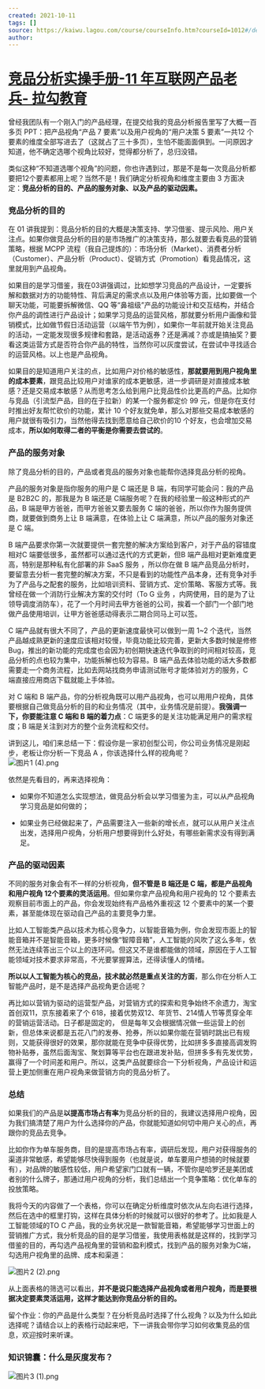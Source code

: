 ```yaml
---
created: 2021-10-11
tags: []
source: https://kaiwu.lagou.com/course/courseInfo.htm?courseId=1012#/detail/pc?id=8037
author: 
---
```


# [竞品分析实操手册-11 年互联网产品老兵- 拉勾教育](https://kaiwu.lagou.com/course/courseInfo.htm?courseId=1012#/detail/pc?id=8037)


曾经我团队有一个刚入门的产品经理，在提交给我的竞品分析报告里写了大概一百多页 PPT：把产品视角“产品 7 要素”以及用户视角的“用户决策 5 要素”一共12 个要素的维度全部写进去了（这就占了三十多页），生怕不能面面俱到。一问原因才知道，他不确定选哪个视角比较好，觉得都分析了，总归没错。

类似这种“不知道选哪个视角”的问题，你也许遇到过，那是不是每一次竞品分析都要把12个要素都用上呢？当然不是！我们确定分析视角和维度主要由 3 方面决定：**竞品分析的目的、产品的服务对象、以及产品的驱动因素。**

### 竞品分析的目的

在 01 讲我提到：竞品分析的目的大概是决策支持、学习借鉴、提示风险、用户关注点。如果你做竞品分析的目的是市场推广的决策支持，那么就要去看竞品的营销策略，根据 MCPP 流程（我自己提炼的）：市场分析（Market）、消费者分析（Customer）、产品分析（Product）、促销方式（Promotion）看竞品情况，这里就用到产品视角。

如果目的是学习借鉴，我在03讲强调过，比如想学习竞品的产品设计，一定要拆解和数据对方的功能特性、背后满足的需求点以及用户体验等方面，比如要做一个聊天功能，可能要拆解微信、QQ 等“鼻祖级”产品的功能设计和交互结构，并结合你产品的调性进行产品设计；如果学习竞品的运营风格，那就要分析用户画像和营销模式，比如做节假日活动运营（以端午节为例），如果你一年前就开始关注竞品的活动，一定能发现很多规律和套路，是活动返券？还是满减？亦或是搞抽奖？要看这类运营方式是否符合你产品的特性，当然你可以灰度尝试，在尝试中寻找适合的运营风格。以上也是产品视角。

如果目的是知道用户关注的点，比如用户对价格的敏感性，**那就要用到用户视角里的成本要素**，跟竞品比较用户对谁家的成本更敏感，进一步调研是对直接成本敏感？还是交易成本敏感？从而思考怎么给到用户比竞品性价比更高的产品。比如你与竞品（引流型产品，目的在于拉新）的某一个服务都定价 99 元，但是你在支付时推出好友帮忙砍价的功能，累计 10 个好友就免单，那么对那些交易成本敏感的用户就很有吸引力，当然他得去找到愿意给自己砍价的10 个好友，也会增加交易成本，**所以如何取得二者的平衡是你需要去尝试的**。

### 产品的服务对象

除了竞品分析的目的，产品或者竞品的服务对象也能帮你选择竞品分析的视角。

产品的服务对象是指你服务的用户是 C 端还是 B 端，有同学可能会问：我的产品是 B2B2C 的，那我是为 B 端还是 C端服务呢？在我的经验里一般这种形式的产品，B 端是甲方爸爸，而甲方爸爸又要去服务 C 端的爸爸，所以你作为服务提供商，就要做到商务上让 B 端满意，在体验上让 C 端满意，所以产品的服务对象还是 C 端。

B 端产品要求你第一次就要提供一套完整的解决方案给到客户，对于产品的容错度相对C 端要低很多，虽然都可以通过迭代的方式更新，但B 端产品相对更新难度更高，特别是那种私有化部署的非 SaaS 服务 ，所以你在做 B 端产品竞品分析时，要留意去分析一套完整的解决方案，不只是看到的功能性产品本身，还有竞争对手为了产品与之配套的服务，比如培训资料、营销方式、定价策略、客服方式等。我曾经在做一个消防行业解决方案的交付时（To G 业务 ，内网使用，目的是为了让领导调度消防车），花了一个月时间去甲方爸爸的公司，挨着一个部门一个部门地做产品使用培训，让甲方爸爸感动得表示二期合同马上可以签。

C 端产品就有很大不同了，产品的更新速度最快可以做到一周 1~2 个迭代，当然产品越成熟更新的速度应该相对较慢，毕竟功能比较完善，更新大多数时候是修修 Bug，推出的新功能的完成度也会因为初创期快速迭代争取到的时间相对较高，竞品分析的点也较为集中，功能拆解也较为容易。B 端产品去体验功能的话大多数都需要走一个商务流程，比如去网站找商务申请测试账号才能体验对方的服务，C 端直接应用商店下载就能上手体验。

对 C 端和 B 端产品，你的分析视角既可以用产品视角，也可以用用户视角，具体要根据自己做竞品分析的目的和业务情况（其中，业务情况是前提）。**我强调一下，你要能注意 C 端和 B 端的着力点**：C 端更多的是关注功能满足用户的需求程度；B 端是关注到对方的整个业务流程和交付。

讲到这儿，咱们来总结一下：假设你是一家初创型公司，你公司业务情况是刚起步，老板让你分析一下竞品 A ，你该选择什么样的视角呢？  
![图片1 (4).png](https://s0.lgstatic.com/i/image6/M01/50/10/Cgp9HWD-LfaAd7HkAAIxXo8Sua4850.png)

依然是先看目的，再来选择视角：

-   如果你不知道怎么实现想法，做竞品分析会以学习借鉴为主，可以从产品视角学习竞品是如何做的；
    
-   如果业务已经做起来了，产品需要注入一些新的增长点，就可以从用户关注点出发，选择用户视角，分析用户想要得到什么好处，有哪些新需求没有得到满足。
    

### 产品的驱动因素

不同的服务对象会有不一样的分析视角，**但不管是 B 端还是 C 端，都是产品视角和用户视角 12个要素的灵活运用**。但如果你拿产品视角和用户视角的 12 个要素去观察目前市面上的产品，你会发现始终有产品格外重视这 12 个要素中的某一个要素，甚至能体现在驱动自己产品的主要竞争力里。

比如人工智能类产品以技术为核心竞争力，以智能音箱为例，你会发现市面上的智能音箱并不是智能音箱，更多时候像“智障音箱”，人工智能的风吹了这么多年，依然无法连续答出三个以上的连环问。但这又不是谁都能做的领域，原因在于人工智能领域对技术要求非常高，不光要掌握算法，还得读懂人的情绪。

**所以以人工智能为核心的竞品，技术就必然是重点关注的方面**，那么你在分析人工智能产品时，是不是选择产品视角更合适呢？

再比如以营销为驱动的运营型产品，对营销方式的探索和竞争始终不余遗力，淘宝首创双11，京东接着来了个 618，接着优势双12、年货节、214情人节等贯穿全年的营销运营活动。日子都是固定的， 但是每年又会根据情况做一些运营上的创新，但总体来说都是五花八门的发券、抢券，所以如果你能在营销时跳出已有规则，又能获得很好的效果，那你就能在竞争中获得优势，比如拼多多直接高调发购物补贴券，虽然后面淘宝、聚划算等平台也在跟进发补贴，但拼多多有先发优势，赢得了一个时间差和用户。所以，这类产品就要综合一下分析视角，产品设计和运营上更加侧重在用户视角来做营销方向的竞品分析了。

### 总结

如果我们的产品是**以提高市场占有率**为竞品分析的目的，我建议选择用户视角，因为我们搞清楚了用户为什么选择你的产品，你就能知道如何切中用户关心的点，再跟你的竞品去竞争。

比如你作为单车服务商，目的是提高市场占有率，调研后发现，用户对获得服务的渠道非常敏感，希望能够尽快得到服务（也就是说，单车要用户想骑的时候就要有），对品牌的敏感性较低，用户希望家门口就有一辆，不管你是哈罗还是美团或者别的什么牌子，那通过用户视角的分析，我们总结出一个竞争策略：优化单车的投放策略。

我将今天的内容做了一个表格，你可以在确定分析维度时依次从左向右进行选择，然后在选中的框里打钩，这样在具体分析的时候就可以很好的参考了。比如我是人工智能领域的TO C 产品，我的业务状况是一款智能音箱，希望能够学习世面上的营销推广方式，我分析竞品的目的是学习借鉴，我使用表格就是这样的，找到学习借鉴的目的，再勾选产品视角里的营销和盈利模式，找到产品的服务对象为C端，勾选用户视角里的品牌、成本和渠道：

![图片2 (2).png](https://s0.lgstatic.com/i/image6/M00/50/1B/CioPOWD-NoGAbe29AAOFAaTTq80922.png)

从上面表格的筛选可以看出，**并不是说只能选择产品视角或者用户视角，而是要根据决定要素灵活运用，这样才能达到你竞品分析的目的。**

留个作业：你的产品是什么类型？在分析竞品时选择了什么视角？以及为什么如此选择呢？请结合以上的表格行动起来吧，下一讲我会带你学习如何收集竞品的信息，欢迎按时来听课。

### 知识锦囊：什么是灰度发布？

![图片3 (1).png](https://s0.lgstatic.com/i/image6/M00/50/1B/CioPOWD-NrSAcRT1AAI1cPaFW1Q582.png)
